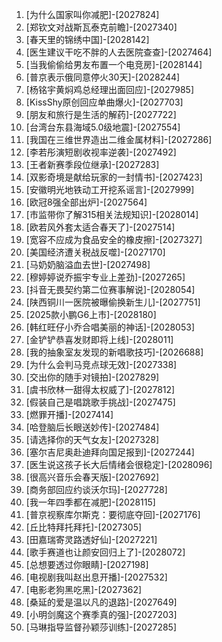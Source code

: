 
1. [为什么国家叫你减肥]-[2027824]
1. [郑钦文对战斯瓦泰克前瞻]-[2027340]
1. [春天里的锦绣中国]-[2028142]
1. [医生建议干吃不胖的人去医院查查]-[2027464]
1. [当我偷偷给男友布置一个电竞房]-[2028144]
1. [普京表示俄同意停火30天]-[2028244]
1. [杨铭宇黄焖鸡总经理出面回应]-[2027985]
1. [KissShy原创回应单曲爆火]-[2027703]
1. [朋友和旅行是生活的解药]-[2027722]
1. [台湾台东县海域5.0级地震]-[2027554]
1. [我国在三维世界造出二维金属材料]-[2027286]
1. [李若彤演短剧收视率逆袭]-[2027492]
1. [王者新赛季段位继承]-[2027283]
1. [双影奇境是献给玩家的一封情书]-[2027423]
1. [安徽明光地铁动工开挖系谣言]-[2027999]
1. [欧冠8强全部出炉]-[2027564]
1. [市监带你了解315相关法规知识]-[2028014]
1. [欧若风外套太适合春天了]-[2027514]
1. [宽容不应成为食品安全的橡皮擦]-[2027327]
1. [美国经济遭关税战反噬]-[2027170]
1. [马奶奶脑溢血去世]-[2027498]
1. [穆婷婷说乔振宇专业上差劲]-[2027265]
1. [抖音无畏契约第二位赛事解说]-[2028054]
1. [陕西铜川一医院被曝偷换新生儿]-[2027751]
1. [2025款小鹏G6上市]-[2028180]
1. [韩红旺仔小乔合唱美丽的神话]-[2028053]
1. [金铲铲恭喜发财即将上线]-[2028011]
1. [我的抽象室友发现的新唱歌技巧]-[2026688]
1. [为什么会判马竞点球无效]-[2027338]
1. [交出你的随手对镜拍]-[2027829]
1. [虞书欣林一甜得太权威了]-[2027812]
1. [假装自己是唱跳歌手挑战]-[2027475]
1. [燃罪开播]-[2027414]
1. [哈登脑后长眼送妙传]-[2027484]
1. [请选择你的天气女友]-[2027328]
1. [塞尔吉尼奥赴迪拜向国足报到]-[2027244]
1. [医生说这孩子长大后情绪会很稳定]-[2028096]
1. [很高兴音乐会春天版]-[2027692]
1. [商务部回应约谈沃尔玛]-[2027728]
1. [我一年四季都在减肥]-[2028115]
1. [普京视察库尔斯克：要彻底夺回]-[2027176]
1. [丘比特拜托拜托]-[2027305]
1. [田嘉瑞寄灵路透好仙]-[2027221]
1. [歌手赛道也让颜安回归上了]-[2028072]
1. [总想要透过你眼睛]-[2027198]
1. [电视剧我叫赵出息开播]-[2027532]
1. [电影老狗黑吃黑]-[2027362]
1. [桑延的爱是温以凡的退路]-[2027649]
1. [小明剑魔这个赛季真的强]-[2027203]
1. [马琳指导监督孙颖莎训练]-[2027285]